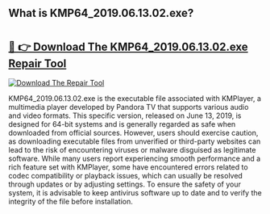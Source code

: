 ## What is KMP64_2019.06.13.02.exe? 

# <h2><a href="https://exedetect.com/download.php?KMP64_2019.06.13.02.exe">🔗 👉 Download The KMP64_2019.06.13.02.exe Repair Tool</a></h2>

[![Download The Repair Tool](https://exedetect.com/download-button.jpg)](https://exedetect.com/download.php?KMP64_2019.06.13.02.exe)

KMP64_2019.06.13.02.exe is the executable file associated with KMPlayer, a multimedia player developed by Pandora TV that supports various audio and video formats. This specific version, released on June 13, 2019, is designed for 64-bit systems and is generally regarded as safe when downloaded from official sources. However, users should exercise caution, as downloading executable files from unverified or third-party websites can lead to the risk of encountering viruses or malware disguised as legitimate software. While many users report experiencing smooth performance and a rich feature set with KMPlayer, some have encountered errors related to codec compatibility or playback issues, which can usually be resolved through updates or by adjusting settings. To ensure the safety of your system, it is advisable to keep antivirus software up to date and to verify the integrity of the file before installation.